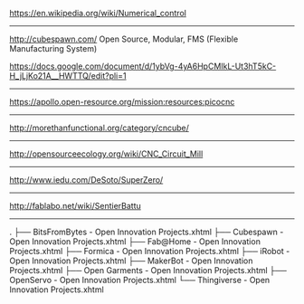 https://en.wikipedia.org/wiki/Numerical_control

********************

http://cubespawn.com/   Open Source, Modular, FMS (Flexible Manufacturing System)

https://docs.google.com/document/d/1ybVg-4yA6HpCMIkL-Ut3hT5kC-H_jLjKo21A__HWTTQ/edit?pli=1

********************

https://apollo.open-resource.org/mission:resources:picocnc

********************

http://morethanfunctional.org/category/cncube/

********************

http://opensourceecology.org/wiki/CNC_Circuit_Mill

********************

http://www.iedu.com/DeSoto/SuperZero/

********************

http://fablabo.net/wiki/SentierBattu


***************


.
├── BitsFromBytes - Open Innovation Projects.xhtml
├── Cubespawn - Open Innovation Projects.xhtml
├── Fab@Home - Open Innovation Projects.xhtml
├── Formica - Open Innovation Projects.xhtml
├── iRobot - Open Innovation Projects.xhtml
├── MakerBot - Open Innovation Projects.xhtml
├── Open Garments - Open Innovation Projects.xhtml
├── OpenServo - Open Innovation Projects.xhtml
└── Thingiverse - Open Innovation Projects.xhtml
